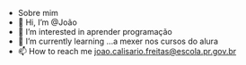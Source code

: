 - Sobre mim
- 👋 Hi, I’m @João
- 👀 I’m interested in aprender programação
- 🌱 I’m currently learning ...a  mexer nos cursos do alura 
- 📫 How to reach me  joao.calisario.freitas@escola.pr.gov.br
